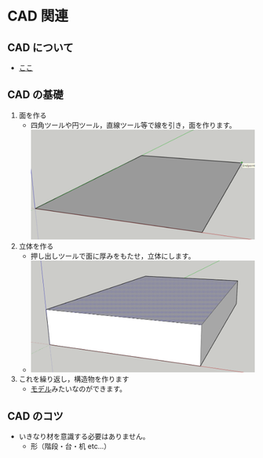 # CAD 関連
## CAD について
- [ここ](./cad.md)

## CAD の基礎
1. 面を作る
   - 四角ツールや円ツール，直線ツール等で線を引き，面を作ります。
   ![2d](2d.png)
2. 立体を作る
   - 押し出しツールで面に厚みをもたせ，立体にします。
   - ![3d](3d.png)
3. これを繰り返し，構造物を作ります
   - [モデル](../models/models.md)みたいなのができます。

## CAD のコツ
- いきなり材を意識する必要はありません。
  - 形（階段・台・机 etc...）